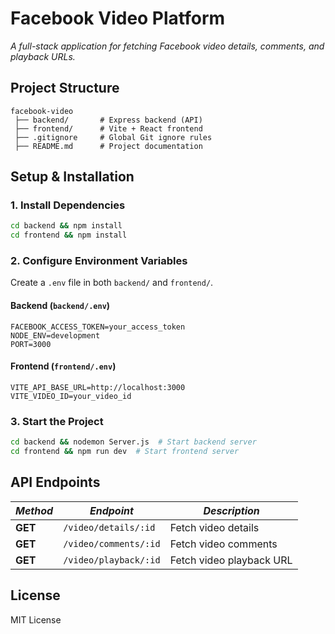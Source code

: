 # Facebook Video Platform

*A full-stack application for fetching Facebook video details, comments, and playback URLs.*

## Project Structure
```
facebook-video
 ├── backend/       # Express backend (API)
 ├── frontend/      # Vite + React frontend
 ├── .gitignore     # Global Git ignore rules
 ├── README.md      # Project documentation
```

## Setup & Installation

### 1. Install Dependencies
```sh
cd backend && npm install
cd frontend && npm install
```

### 2. Configure Environment Variables
Create a `.env` file in both `backend/` and `frontend/`.

#### Backend (`backend/.env`)
```
FACEBOOK_ACCESS_TOKEN=your_access_token
NODE_ENV=development
PORT=3000
```
#### Frontend (`frontend/.env`)
```
VITE_API_BASE_URL=http://localhost:3000
VITE_VIDEO_ID=your_video_id

```

### 3. Start the Project
```sh
cd backend && nodemon Server.js  # Start backend server
cd frontend && npm run dev  # Start frontend server
```

## API Endpoints

| ***Method*** | ***Endpoint***                  | ***Description***                   |
|-------------|--------------------------------|----------------------------------|
| **GET**    | `/video/details/:id`        | Fetch video details          |
| **GET**    | `/video/comments/:id`       | Fetch video comments         |
| **GET**    | `/video/playback/:id`       | Fetch video playback URL     |

## License
MIT License

